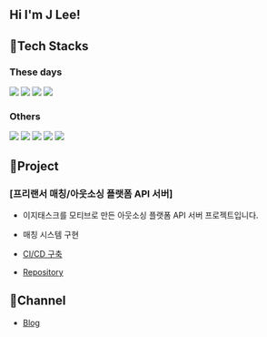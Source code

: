 ## Hi I'm J Lee!

## 📌Tech Stacks

### These days
<img src="https://img.shields.io/badge/Spring-6DB33F?style=for-the-badge&logo=Spring&logoColor=white"> <img src="https://img.shields.io/badge/Java-007396?style=for-the-badge&logo=openjdk&logoColor=white"> <img src="https://img.shields.io/badge/JPA-59666C?style=for-the-badge&logo=Hibernate&logoColor=white"> <img src="https://img.shields.io/badge/mysql-4479A1?style=for-the-badge&logo=mysql&logoColor=white">

### Others
<img src="https://img.shields.io/badge/mybatis-4479A1?style=for-the-badge&logo=mybatis&logoColor=white"> <img src="https://img.shields.io/badge/gradle-02303A?style=for-the-badge&logo=gradle&logoColor=white"> <img src="https://img.shields.io/badge/aws-232F3E?style=for-the-badge&logo=amazonaws&logoColor=white"> <img src="https://img.shields.io/badge/docker-2496ED?style=for-the-badge&logo=docker&logoColor=white"> <img src="https://img.shields.io/badge/C++-00599C?style=for-the-badge&logo=C%2B%2B&logoColor=white"/>

## 📌Project

### [프리랜서 매칭/아웃소싱 플랫폼 API 서버]

- 이지태스크를 모티브로 만든 아웃소싱 플랫폼 API 서버 프로젝트입니다.
- 매칭 시스템 구현
- [CI/CD 구축](https://github.com/Jin959/easytask-test#cicd-구축)

- [Repository](https://github.com/ASAC-E-Team/easytask)

## 📌Channel
- [Blog](https://jinlee.netlify.app/)
